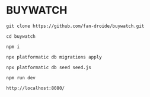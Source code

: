# BUYWATCH


`git clone https://github.com/fan-droide/buywatch.git`

`cd buywatch`

`npm i`

`npx platformatic db migrations apply`

`npx platformatic db seed seed.js`

`npm run dev`

`http://localhost:8080/`